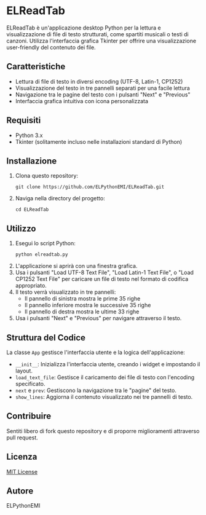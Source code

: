 # ELReadTab

ELReadTab è un'applicazione desktop Python per la lettura e visualizzazione di file di testo strutturati, come spartiti musicali o testi di canzoni. Utilizza l'interfaccia grafica Tkinter per offrire una visualizzazione user-friendly del contenuto dei file.

## Caratteristiche

- Lettura di file di testo in diversi encoding (UTF-8, Latin-1, CP1252)
- Visualizzazione del testo in tre pannelli separati per una facile lettura
- Navigazione tra le pagine del testo con i pulsanti "Next" e "Previous"
- Interfaccia grafica intuitiva con icona personalizzata

## Requisiti

- Python 3.x
- Tkinter (solitamente incluso nelle installazioni standard di Python)

## Installazione

1. Clona questo repository:
   ```
   git clone https://github.com/ELPythonEMI/ELReadTab.git
   ```
2. Naviga nella directory del progetto:
   ```
   cd ELReadTab
   ```

## Utilizzo

1. Esegui lo script Python:
   ```
   python elreadtab.py
   ```
2. L'applicazione si aprirà con una finestra grafica.
3. Usa i pulsanti "Load UTF-8 Text File", "Load Latin-1 Text File", o "Load CP1252 Text File" per caricare un file di testo nel formato di codifica appropriato.
4. Il testo verrà visualizzato in tre pannelli:
   - Il pannello di sinistra mostra le prime 35 righe
   - Il pannello inferiore mostra le successive 35 righe
   - Il pannello di destra mostra le ultime 33 righe
5. Usa i pulsanti "Next" e "Previous" per navigare attraverso il testo.

## Struttura del Codice

La classe `App` gestisce l'interfaccia utente e la logica dell'applicazione:

- `__init__`: Inizializza l'interfaccia utente, creando i widget e impostando il layout.
- `load_text_file`: Gestisce il caricamento dei file di testo con l'encoding specificato.
- `next` e `prev`: Gestiscono la navigazione tra le "pagine" del testo.
- `show_lines`: Aggiorna il contenuto visualizzato nei tre pannelli di testo.

## Contribuire

Sentiti libero di fork questo repository e di proporre miglioramenti attraverso pull request.

## Licenza

[MIT License](https://opensource.org/licenses/MIT)

## Autore

ELPythonEMI
